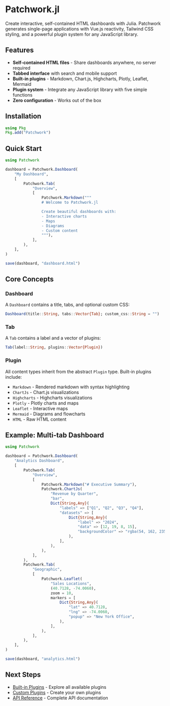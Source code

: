 # Patchwork.jl

Create interactive, self-contained HTML dashboards with Julia. Patchwork generates single-page applications with Vue.js reactivity, Tailwind CSS styling, and a powerful plugin system for any JavaScript library.

## Features

- **Self-contained HTML files** - Share dashboards anywhere, no server required
- **Tabbed interface** with search and mobile support
- **Built-in plugins** - Markdown, Chart.js, Highcharts, Plotly, Leaflet, Mermaid
- **Plugin system** - Integrate any JavaScript library with five simple functions
- **Zero configuration** - Works out of the box

## Installation

```julia
using Pkg
Pkg.add("Patchwork")
```

## Quick Start

```julia
using Patchwork

dashboard = Patchwork.Dashboard(
    "My Dashboard",
    [
        Patchwork.Tab(
            "Overview",
            [
                Patchwork.Markdown("""
                # Welcome to Patchwork.jl

                Create beautiful dashboards with:
                - Interactive charts
                - Maps
                - Diagrams
                - Custom content
                """),
            ],
        ),
    ],
)

save(dashboard, "dashboard.html")
```

## Core Concepts

### Dashboard

A `Dashboard` contains a title, tabs, and optional custom CSS:

```julia
Dashboard(title::String, tabs::Vector{Tab}; custom_css::String = "")
```

### Tab

A `Tab` contains a label and a vector of plugins:

```julia
Tab(label::String, plugins::Vector{Plugin})
```

### Plugin

All content types inherit from the abstract `Plugin` type. Built-in plugins include:
- `Markdown` - Rendered markdown with syntax highlighting
- `ChartJs` - Chart.js visualizations
- `Highcharts` - Highcharts visualizations
- `Plotly` - Plotly charts and maps
- `Leaflet` - Interactive maps
- `Mermaid` - Diagrams and flowcharts
- `HTML` - Raw HTML content

## Example: Multi-tab Dashboard

```julia
using Patchwork

dashboard = Patchwork.Dashboard(
    "Analytics Dashboard",
    [
        Patchwork.Tab(
            "Overview",
            [
                Patchwork.Markdown("# Executive Summary"),
                Patchwork.ChartJs(
                    "Revenue by Quarter",
                    "bar",
                    Dict{String,Any}(
                        "labels" => ["Q1", "Q2", "Q3", "Q4"],
                        "datasets" => [
                            Dict{String,Any}(
                                "label" => "2024",
                                "data" => [12, 19, 8, 15],
                                "backgroundColor" => "rgba(54, 162, 235, 0.5)",
                            ),
                        ],
                    ),
                ),
            ],
        ),
        Patchwork.Tab(
            "Geographic",
            [
                Patchwork.Leaflet(
                    "Sales Locations",
                    (40.7128, -74.0060),
                    zoom = 10,
                    markers = [
                        Dict{String,Any}(
                            "lat" => 40.7128,
                            "lng" => -74.0060,
                            "popup" => "New York Office",
                        ),
                    ],
                ),
            ],
        ),
    ],
)

save(dashboard, "analytics.html")
```

## Next Steps

- [Built-in Plugins](plugins.md) - Explore all available plugins
- [Custom Plugins](custom_plugins.md) - Create your own plugins
- [API Reference](api.md) - Complete API documentation
